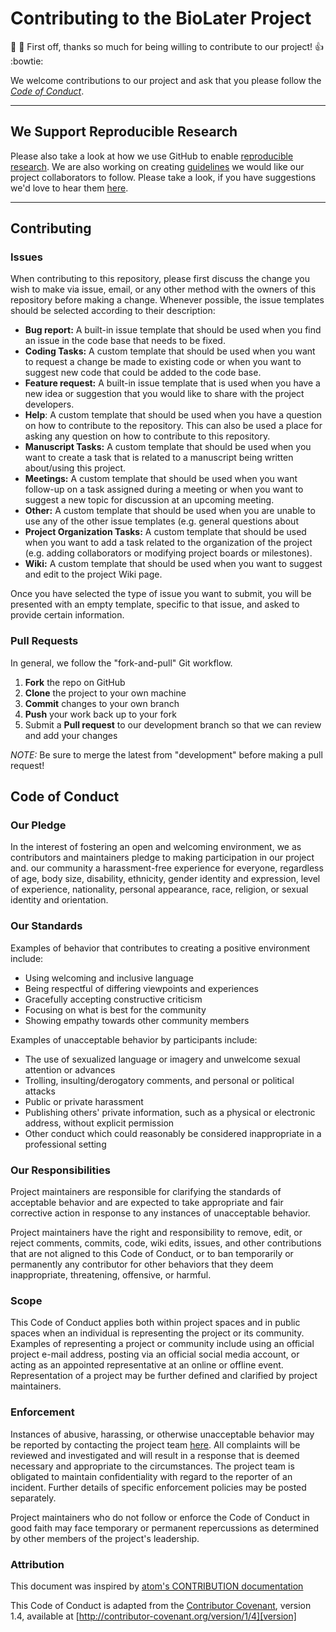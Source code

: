Contributing to the BioLater Project
=========================================

:tada: :clap: First off, thanks so much for being willing to contribute to our project! :thumbsup: :bowtie: 

We welcome contributions to our project and ask that you please follow the [*Code of Conduct*](#Code-of-Conduct).

-----

## We Support Reproducible Research
Please also take a look at how we use GitHub to enable [reproducible research](https://github.com/callahantiff/BioLater/wiki/Using-GitHub-as-a-Reproducible-Research-Platform). We are also working on creating [guidelines](https://github.com/callahantiff/BioLater/wiki/Our-Reproducible-Repository-Guidelines-%F0%9F%98%83) we would like our project collaborators to follow. Please take a look, if you have suggestions we'd love to hear them [here](https://github.com/callahantiff/Abra-Collaboratory).

-----

## Contributing

### Issues
When contributing to this repository, please first discuss the change you wish to make via issue, email, or any other method with the owners of this repository before making a change. Whenever possible, the issue templates should be selected according to their description:
- **Bug report:** A built-in issue template that should be used when you find an issue in the code base that needs to be fixed.
- **Coding Tasks:** A custom template that should be used when you want to request a change be made to existing code or when you want to suggest new code that could be added to the code base.
- **Feature request:** A built-in issue template that is used when you have a new idea or suggestion that you would like to share with the project developers.  
- **Help**: A custom template that should be used when you have a question on how to contribute to the repository. This can also be used a place for asking any question on how to contribute to this repository.
- **Manuscript Tasks:** A custom template that should be used when you want to create a task that is related to a manuscript being written about/using this project.
- **Meetings:** A custom template that should be used when you want follow-up on a task assigned during a meeting or when you want to suggest a new topic for discussion at an upcoming meeting.
- **Other:** A custom template that should be used when you are unable to use any of the other issue templates (e.g. general questions about 
- **Project Organization Tasks:** A custom template that should be used when you want to add a task related to the organization of the project (e.g. adding collaborators or modifying project boards or milestones).
- **Wiki:** A custom template that should be used when you want to suggest and edit to the project Wiki page.

Once you have selected the type of issue you want to submit, you will be presented with an empty template, specific to that issue, and asked to provide certain information.


### Pull Requests
In general, we follow the "fork-and-pull" Git workflow. 

 1. **Fork** the repo on GitHub
 2. **Clone** the project to your own machine
 3. **Commit** changes to your own branch
 4. **Push** your work back up to your fork
 5. Submit a **Pull request** to our development branch so that we can review and add your changes

*NOTE:* Be sure to merge the latest from "development" before making a pull request!


## Code of Conduct

### Our Pledge

In the interest of fostering an open and welcoming environment, we as contributors and maintainers pledge to making participation in our project and. our community a harassment-free experience for everyone, regardless of age, body size, disability, ethnicity, gender identity and expression, level of experience, nationality, personal appearance, race, religion, or sexual identity and orientation.

### Our Standards

Examples of behavior that contributes to creating a positive environment include:

* Using welcoming and inclusive language
* Being respectful of differing viewpoints and experiences
* Gracefully accepting constructive criticism
* Focusing on what is best for the community
* Showing empathy towards other community members

Examples of unacceptable behavior by participants include:

* The use of sexualized language or imagery and unwelcome sexual attention or
advances
* Trolling, insulting/derogatory comments, and personal or political attacks
* Public or private harassment
* Publishing others' private information, such as a physical or electronic
  address, without explicit permission
* Other conduct which could reasonably be considered inappropriate in a
  professional setting

### Our Responsibilities

Project maintainers are responsible for clarifying the standards of acceptable behavior and are expected to take appropriate and fair corrective action in response to any instances of unacceptable behavior.

Project maintainers have the right and responsibility to remove, edit, or reject comments, commits, code, wiki edits, issues, and other contributions that are not aligned to this Code of Conduct, or to ban temporarily or permanently any contributor for other behaviors that they deem inappropriate, threatening, offensive, or harmful.

### Scope

This Code of Conduct applies both within project spaces and in public spaces when an individual is representing the project or its community. Examples of representing a project or community include using an official project e-mail address, posting via an official social media account, or acting as an appointed representative at an online or offline event. Representation of a project may be further defined and clarified by project maintainers.

### Enforcement

Instances of abusive, harassing, or otherwise unacceptable behavior may be
reported by contacting the project team [here](https://mail.google.com/mail/?view=cm&fs=1&tf=1&to=callahantiff@gmail.com). All complaints will be reviewed and investigated and will result in a response that is deemed necessary and appropriate to the circumstances. The project team is obligated to maintain confidentiality with regard to the reporter of an incident.
Further details of specific enforcement policies may be posted separately.

Project maintainers who do not follow or enforce the Code of Conduct in good faith may face temporary or permanent repercussions as determined by other members of the project's leadership.

### Attribution

This document was inspired by [atom's CONTRIBUTION documentation](https://github.com/atom/atom/blob/master/CONTRIBUTING.md)
>
This Code of Conduct is adapted from the [Contributor Covenant][homepage], version 1.4,
available at [http://contributor-covenant.org/version/1/4][version]

[homepage]: http://contributor-covenant.org
[version]: http://contributor-covenant.org/version/1/4/
